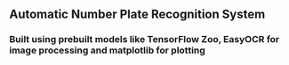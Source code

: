 ## Automatic Number Plate Recognition System

### Built using prebuilt models like TensorFlow Zoo, EasyOCR for image processing and matplotlib for plotting
